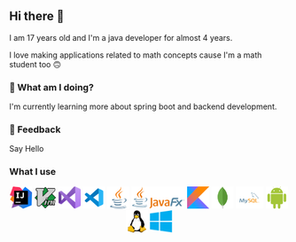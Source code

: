 ## Hi there 👋
I am 17 years old and I'm a java developer for almost 4 years.

I love making applications related to math concepts cause I'm a math student too 🙃

### 🌱 What am I doing?

I'm currently learning more about spring boot and backend development.

### 💬 Feedback

Say Hello

### What I use

<div align=center>
  <img src="icons/intellij-icon.svg" width=40 height=40 alt="Intellij Idea">
  <img src="icons/vim-logo.svg" width=40 height=40 alt="Vim">
  <img src="icons/visual-studio-logo.svg" width=40 height=40 alt="Visual Studio">
  <img src="icons/vscode-icon.svg" width=40 height=40 alt="VSCode">
  <img src="icons/java-icon.svg" width=40 height=40 alt="Java">
  <img src="icons/JavaFX_Logo.png" height=40 alt="JavaFX">
  <img src="icons/kotlinlang-icon.svg" width=40 height=40 alt="Kotlin">
  <img src="icons/mongodb-icon.svg" width=40 height=40 alt="MongoDB">
  <img src="icons/mysql-logo.svg" width=50 height=40 alt="MySQL">
  <img src="icons/android-icon.svg" width=40 height=40 alt="Android">
  <img src="icons/linux-icon.svg" width=40 height=40 alt="Linux">
  <img src="icons/windows-icon.svg" width=40 height=40 alt="Windows">
</div>
